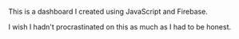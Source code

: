 This is a dashboard I created using JavaScript and Firebase.

I wish I hadn't procrastinated on this as much as I had to be honest.